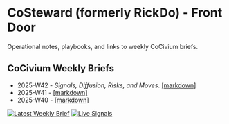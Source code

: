 
# CoSteward (formerly RickDo) - Front Door
Operational notes, playbooks, and links to weekly CoCivium briefs.

## CoCivium Weekly Briefs
- 2025-W42 - *Signals, Diffusion, Risks, and Moves*. [[markdown]](https://github.com/rickballard/RickPublic/blob/main/issues/2025-W42.md)
- 2025-W41 - [[markdown]](https://github.com/rickballard/RickPublic/blob/main/issues/2025-W41.md)
- 2025-W40 - [[markdown]](https://github.com/rickballard/RickPublic/blob/main/issues/2025-W40.md)

[![Latest Weekly Brief](https://img.shields.io/badge/CoCivium-Weekly_Brief-blue)](https://github.com/rickballard/RickPublic/tree/main/issues)
[![Live Signals](https://img.shields.io/badge/Signals-Live-lightgrey)](https://github.com/rickballard/CoCache/tree/main/synth/weekly_summaries)
